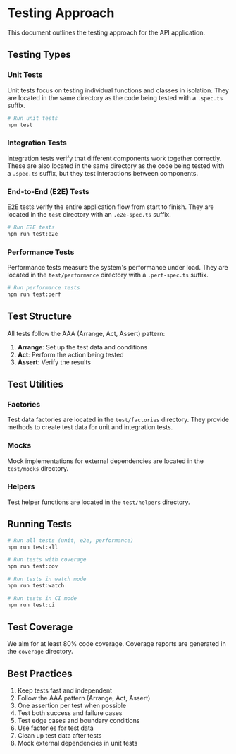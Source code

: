 # Testing Approach

This document outlines the testing approach for the API application.

## Testing Types

### Unit Tests

Unit tests focus on testing individual functions and classes in isolation. They are located in the same directory as the code being tested with a `.spec.ts` suffix.

```bash
# Run unit tests
npm test
```

### Integration Tests

Integration tests verify that different components work together correctly. These are also located in the same directory as the code being tested with a `.spec.ts` suffix, but they test interactions between components.

### End-to-End (E2E) Tests

E2E tests verify the entire application flow from start to finish. They are located in the `test` directory with an `.e2e-spec.ts` suffix.

```bash
# Run E2E tests
npm run test:e2e
```

### Performance Tests

Performance tests measure the system's performance under load. They are located in the `test/performance` directory with a `.perf-spec.ts` suffix.

```bash
# Run performance tests
npm run test:perf
```

## Test Structure

All tests follow the AAA (Arrange, Act, Assert) pattern:

1. **Arrange**: Set up the test data and conditions
2. **Act**: Perform the action being tested
3. **Assert**: Verify the results

## Test Utilities

### Factories

Test data factories are located in the `test/factories` directory. They provide methods to create test data for unit and integration tests.

### Mocks

Mock implementations for external dependencies are located in the `test/mocks` directory.

### Helpers

Test helper functions are located in the `test/helpers` directory.

## Running Tests

```bash
# Run all tests (unit, e2e, performance)
npm run test:all

# Run tests with coverage
npm run test:cov

# Run tests in watch mode
npm run test:watch

# Run tests in CI mode
npm run test:ci
```

## Test Coverage

We aim for at least 80% code coverage. Coverage reports are generated in the `coverage` directory.

## Best Practices

1. Keep tests fast and independent
2. Follow the AAA pattern (Arrange, Act, Assert)
3. One assertion per test when possible
4. Test both success and failure cases
5. Test edge cases and boundary conditions
6. Use factories for test data
7. Clean up test data after tests
8. Mock external dependencies in unit tests
